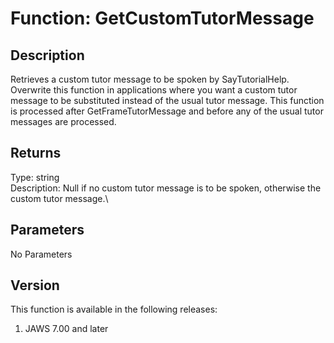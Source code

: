 # Function: GetCustomTutorMessage

## Description

Retrieves a custom tutor message to be spoken by SayTutorialHelp.
Overwrite this function in applications where you want a custom tutor
message to be substituted instead of the usual tutor message. This
function is processed after GetFrameTutorMessage and before any of the
usual tutor messages are processed.

## Returns

Type: string\
Description: Null if no custom tutor message is to be spoken, otherwise
the custom tutor message.\

## Parameters

No Parameters

## Version

This function is available in the following releases:

1.  JAWS 7.00 and later
